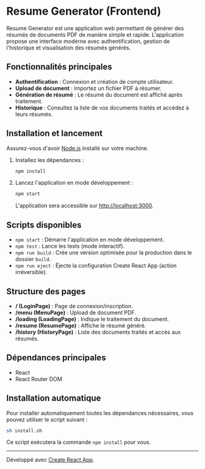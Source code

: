 # Resume Generator (Frontend)

Resume Generator est une application web permettant de générer des résumés de documents PDF de manière simple et rapide. L'application propose une interface moderne avec authentification, gestion de l'historique et visualisation des résumés générés.

## Fonctionnalités principales

- **Authentification** : Connexion et création de compte utilisateur.
- **Upload de document** : Importez un fichier PDF à résumer.
- **Génération de résumé** : Le résumé du document est affiché après traitement.
- **Historique** : Consultez la liste de vos documents traités et accédez à leurs résumés.

## Installation et lancement

Assurez-vous d'avoir [Node.js](https://nodejs.org/) installé sur votre machine.

1. Installez les dépendances :
   ```bash
   npm install
   ```
2. Lancez l'application en mode développement :
   ```bash
   npm start
   ```
   L'application sera accessible sur [http://localhost:3000](http://localhost:3000).

## Scripts disponibles

- `npm start` : Démarre l'application en mode développement.
- `npm test` : Lance les tests (mode interactif).
- `npm run build` : Crée une version optimisée pour la production dans le dossier `build`.
- `npm run eject` : Éjecte la configuration Create React App (action irréversible).

## Structure des pages

- **/ (LoginPage)** : Page de connexion/inscription.
- **/menu (MenuPage)** : Upload de document PDF.
- **/loading (LoadingPage)** : Indique le traitement du document.
- **/resume (ResumePage)** : Affiche le résumé généré.
- **/history (HistoryPage)** : Liste des documents traités et accès aux résumés.

## Dépendances principales

- React
- React Router DOM

## Installation automatique

Pour installer automatiquement toutes les dépendances nécessaires, vous pouvez utiliser le script suivant :

```bash
sh install.sh
```

Ce script exécutera la commande `npm install` pour vous.

---

Développé avec [Create React App](https://github.com/facebook/create-react-app).
